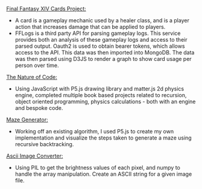 <a href = "https://github.com/UnknownStranger/CardsProject">Final Fantasy XIV Cards Project:</a>
  <ul>
    <li>A card is a gameplay mechanic used by a healer class, and is a player action that increases damage that can be applied to players.
    <li>FFLogs is a third party API for parsing gameplay logs. This service provides both an analysis of these gameplay logs and access to their parsed output. Oauth2 is used to obtain bearer tokens, which allows access to the API. This data was then imported into MongoDB. The data was then parsed using D3JS to render a graph to show card usage per person over time.
  </ul>

<a href = "https://github.com/UnknownStranger/TheNatureOfCode">The Nature of Code:</a>
  <ul>
    <li>Using JavaScript with P5.js drawing library and matter.js 2d physics engine, completed multiple book based projects related to recursion, object oriented programming, physics calculations - both with an engine and bespoke code.
  </ul>

<a href = "https://github.com/UnknownStranger/MazeGen">Maze Generator:</a>
  <ul>
    <li>Working off an existing algorithm, I used P5.js to create my own implementation and visualize the steps taken to generate a maze using recursive backtracking.
  </ul>
  
<a href = "https://github.com/UnknownStranger/AsciiConversion">Ascii Image Converter:</a>
  <ul>
    <li>Using PIL to get the brightness values of each pixel, and numpy to handle the array manipulation. Create an ASCII string for a given image file.
  </ul>
 
